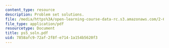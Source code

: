 ```yaml
---
content_type: resource
description: Problem set solutions.
file: /media/https%3A/open-learning-course-data-rc.s3.amazonaws.com/2-611-marine-power-and-propulsion-fall-2006/7858afc972af2f8fe7141a154b5620f3_ps5_soln.pdf
file_type: application/pdf
resourcetype: Document
title: ps5_soln.pdf
uid: 7858afc9-72af-2f8f-e714-1a154b5620f3
---
```

